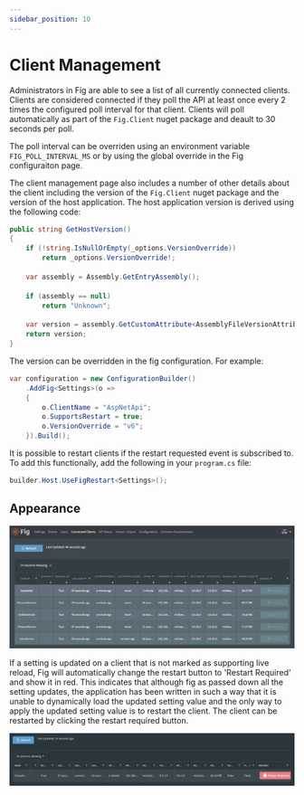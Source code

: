 ```yaml
---
sidebar_position: 10
---
```


# Client Management

Administrators in Fig are able to see a list of all currently connected clients. Clients are considered connected if they poll the API at least once every 2 times the configured poll interval for that client. Clients will poll automatically as part of the `Fig.Client` nuget package and deault to 30 seconds per poll.

The poll interval can be overriden using an environment variable `FIG_POLL_INTERVAL_MS` or by using the global override in the Fig configuraiton page.

The client management page also includes a number of other details about the client including the version of the `Fig.Client` nuget package and the version of the host application. The host application version is derived using the following code:

```csharp
public string GetHostVersion()
{
    if (!string.IsNullOrEmpty(_options.VersionOverride))
        return _options.VersionOverride!;

    var assembly = Assembly.GetEntryAssembly();

    if (assembly == null)
        return "Unknown";

    var version = assembly.GetCustomAttribute<AssemblyFileVersionAttribute>().Version;
    return version;
}
```

The version can be overridden in the fig configuration. For example:

```csharp
var configuration = new ConfigurationBuilder()
    .AddFig<Settings>(o =>
    {
        o.ClientName = "AspNetApi";
        o.SupportsRestart = true;
        o.VersionOverride = "v6";
    }).Build();
```

It is possible to restart clients if the restart requested event is subscribed to. To add this functionally, add the following in your `program.cs` file:

```csharp
builder.Host.UseFigRestart<Settings>();
```

## Appearance

![image-20220802230151478](../../static/img/connected-clients.png)

If a setting is updated on a client that is not marked as supporting live reload, Fig will automatically change the restart button to 'Restart Required' and show it in red. This indicates that although fig as passed down all the setting updates, the application has been written in such a way that it is unable to dynamically load the updated setting value and the only way to apply the updated setting value is to restart the client. The client can be restarted by clicking the restart required button.

![image-20230921224744761](../../static/img/image-20230921224744761.png)